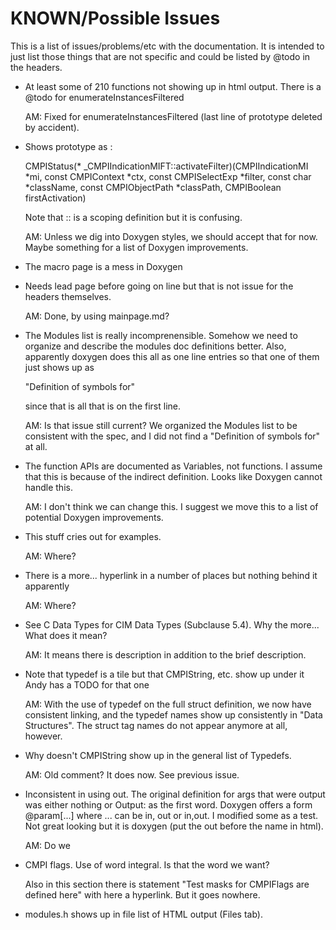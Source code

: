 KNOWN/Possible Issues
=====================

This is a list of issues/problems/etc with the documentation.  It is intended
to just list those things that are not specific and could be listed by
@todo in the headers.

* At least some of 210 functions not showing up in html output. There is a
  @todo for enumerateInstancesFiltered

  AM: Fixed for enumerateInstancesFiltered (last line of prototype deleted by
      accident).

* Shows prototype as :

  CMPIStatus(* _CMPIIndicationMIFT::activateFilter)(CMPIIndicationMI *mi, const CMPIContext *ctx, const CMPISelectExp *filter, const char *className, const CMPIObjectPath *classPath, CMPIBoolean firstActivation)

  Note that ::  is a scoping definition but it is confusing.

  AM: Unless we dig into Doxygen styles, we should accept that for now. Maybe
  something for a list of Doxygen improvements.

* The macro page is a mess in Doxygen

* Needs lead page before going on line but that is not issue for the
  headers themselves.

  AM: Done, by using mainpage.md?
  
* The Modules list is really incomprenensible.  Somehow we need to organize
  and describe the modules doc definitions better.  Also, apparently doxygen
  does this all as one line entries so that one of them just shows up as

  "Definition of symbols for"

  since that is all that is on the first line.

  AM: Is that issue still current? We organized the Modules list to be
      consistent with the spec, and I did not find a "Definition of symbols for"
      at all.

* The function APIs are documented as Variables, not functions.  I assume that
  this is because of the indirect definition. Looks like Doxygen cannot
  handle this.

  AM: I don't think we can change this. I suggest we move this to a list
      of potential Doxygen improvements.

* This stuff cries out for examples.

  AM: Where?

* There is a more... hyperlink in a number of places but nothing behind it
  apparently

  AM: Where?

* See C Data Types for CIM Data Types (Subclause 5.4).  Why the more...
  What does it mean?

  AM: It means there is description in addition to the brief description.

* Note that typedef is a tile but that CMPIString, etc. show up under it
  Andy has a TODO for that one

  AM: With the use of typedef on the full struct definition, we now have
  consistent linking, and the typedef names show up consistently in
  "Data Structures". The struct tag names do not appear anymore at all, however.

* Why doesn't CMPIString show up in the general list of Typedefs.

  AM: Old comment? It does now. See previous issue.

* Inconsistent in using out.  The original definition for args that were output
  was either nothing or Output: as the first word.  Doxygen offers a form
  @param[...]  where ... can be in, out or in,out.  I modified some as a test.
  Not great looking but it is doxygen (put the out before the name in html).

  AM: Do we
  
* CMPI flags.  Use of word integral.  Is that the word we want?

  Also in this section there is statement "Test masks for CMPIFlags are
  defined here" with here a hyperlink.  But it goes nowhere.

* modules.h shows up in file list of HTML output (Files tab).
